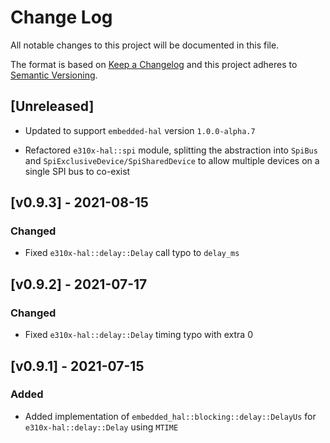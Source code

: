 # Change Log

All notable changes to this project will be documented in this file.

The format is based on [Keep a Changelog](http://keepachangelog.com/)
and this project adheres to [Semantic Versioning](http://semver.org/).

## [Unreleased]

- Updated to support `embedded-hal` version `1.0.0-alpha.7`

- Refactored `e310x-hal::spi` module, splitting the abstraction into `SpiBus` and `SpiExclusiveDevice/SpiSharedDevice` to allow multiple devices on a single SPI bus to co-exist

## [v0.9.3] - 2021-08-15

### Changed

- Fixed `e310x-hal::delay::Delay` call typo to `delay_ms`

## [v0.9.2] - 2021-07-17

### Changed

- Fixed `e310x-hal::delay::Delay` timing typo with extra 0

## [v0.9.1] - 2021-07-15

### Added

- Added implementation of `embedded_hal::blocking::delay::DelayUs` for `e310x-hal::delay::Delay` using `MTIME`
